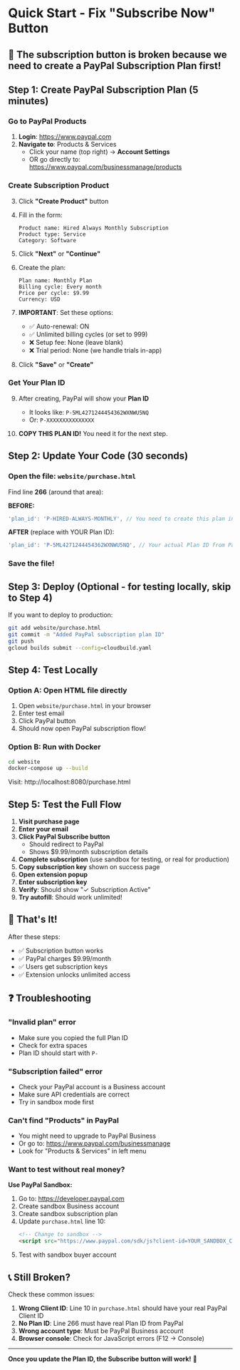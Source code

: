 # Quick Start - Fix "Subscribe Now" Button

## 🚨 The subscription button is broken because we need to create a PayPal Subscription Plan first!

## Step 1: Create PayPal Subscription Plan (5 minutes)

### Go to PayPal Products

1. **Login**: https://www.paypal.com
2. **Navigate to**: Products & Services
   - Click your name (top right) → **Account Settings**
   - OR go directly to: https://www.paypal.com/businessmanage/products

### Create Subscription Product

3. Click **"Create Product"** button

4. Fill in the form:
   ```
   Product name: Hired Always Monthly Subscription
   Product type: Service
   Category: Software
   ```

5. Click **"Next"** or **"Continue"**

6. Create the plan:
   ```
   Plan name: Monthly Plan
   Billing cycle: Every month
   Price per cycle: $9.99
   Currency: USD
   ```

7. **IMPORTANT**: Set these options:
   - ✅ Auto-renewal: ON
   - ✅ Unlimited billing cycles (or set to 999)
   - ❌ Setup fee: None (leave blank)
   - ❌ Trial period: None (we handle trials in-app)

8. Click **"Save"** or **"Create"**

### Get Your Plan ID

9. After creating, PayPal will show your **Plan ID**
   - It looks like: `P-5ML4271244454362WXNWU5NQ`
   - Or: `P-XXXXXXXXXXXXXXX`

10. **COPY THIS PLAN ID!** You need it for the next step.

## Step 2: Update Your Code (30 seconds)

### Open the file: `website/purchase.html`

Find line **266** (around that area):

**BEFORE:**
```javascript
'plan_id': 'P-HIRED-ALWAYS-MONTHLY', // You need to create this plan in PayPal dashboard
```

**AFTER** (replace with YOUR Plan ID):
```javascript
'plan_id': 'P-5ML4271244454362WXNWU5NQ', // Your actual Plan ID from PayPal
```

### Save the file!

## Step 3: Deploy (Optional - for testing locally, skip to Step 4)

If you want to deploy to production:

```bash
git add website/purchase.html
git commit -m "Added PayPal subscription plan ID"
git push
gcloud builds submit --config=cloudbuild.yaml
```

## Step 4: Test Locally

### Option A: Open HTML file directly

1. Open `website/purchase.html` in your browser
2. Enter test email
3. Click PayPal button
4. Should now open PayPal subscription flow!

### Option B: Run with Docker

```bash
cd website
docker-compose up --build
```

Visit: http://localhost:8080/purchase.html

## Step 5: Test the Full Flow

1. **Visit purchase page**
2. **Enter your email**
3. **Click PayPal Subscribe button**
   - Should redirect to PayPal
   - Shows $9.99/month subscription details
4. **Complete subscription** (use sandbox for testing, or real for production)
5. **Copy subscription key** shown on success page
6. **Open extension popup**
7. **Enter subscription key**
8. **Verify**: Should show "✓ Subscription Active"
9. **Try autofill**: Should work unlimited!

## 🎯 That's It!

After these steps:
- ✅ Subscription button works
- ✅ PayPal charges $9.99/month
- ✅ Users get subscription keys
- ✅ Extension unlocks unlimited access

## ❓ Troubleshooting

### "Invalid plan" error
- Make sure you copied the full Plan ID
- Check for extra spaces
- Plan ID should start with `P-`

### "Subscription failed" error
- Check your PayPal account is a Business account
- Make sure API credentials are correct
- Try in sandbox mode first

### Can't find "Products" in PayPal
- You might need to upgrade to PayPal Business
- Or go to: https://www.paypal.com/businessmanage
- Look for "Products & Services" in left menu

### Want to test without real money?

**Use PayPal Sandbox:**

1. Go to: https://developer.paypal.com
2. Create sandbox Business account
3. Create sandbox subscription plan
4. Update `purchase.html` line 10:
   ```html
   <!-- Change to sandbox -->
   <script src="https://www.paypal.com/sdk/js?client-id=YOUR_SANDBOX_CLIENT_ID&vault=true&intent=subscription"></script>
   ```
5. Test with sandbox buyer account

## 📞 Still Broken?

Check these common issues:

1. **Wrong Client ID**: Line 10 in `purchase.html` should have your real PayPal Client ID
2. **No Plan ID**: Line 266 must have real Plan ID from PayPal
3. **Wrong account type**: Must be PayPal Business account
4. **Browser console**: Check for JavaScript errors (F12 → Console)

---

**Once you update the Plan ID, the Subscribe button will work!** 🎉
